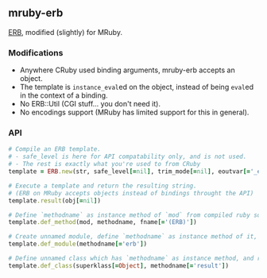 mruby-erb
---------

[ERB](http://ruby-doc.org/stdlib-2.2.3/libdoc/erb/rdoc/ERB.html), modified (slightly) for MRuby.

### Modifications
- Anywhere CRuby used binding arguments, mruby-erb accepts an object.
- The template is `instance_eval`ed on the object, instead of being `eval`ed in the context of a binding.
- No ERB::Util (CGI stuff... you don't need it).
- No encodings support (MRuby has limited support for this in general).

### API

```Ruby
# Compile an ERB template.
# - safe_level is here for API compatability only, and is not used.
# - The rest is exactly what you're used to from CRuby
template = ERB.new(str, safe_level[=nil], trim_mode[=nil], eoutvar[='_erbout'])

# Execute a template and return the resulting string.
# (ERB on MRuby accepts objects instead of bindings throught the API)
template.result(obj[=nil])

# Define `methodname` as instance method of `mod` from compiled ruby source.
template.def_method(mod, methodname, fname[='(ERB)'])

# Create unnamed module, define `methodname` as instance method of it, and return it.
template.def_module(methodname[='erb'])

# Define unnamed class which has `methodname` as instance method, and return it.
template.def_class(superklass[=Object], methodname[='result'])
```
